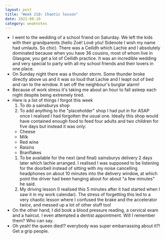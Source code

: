 ```yaml
---
layout: post
title: "Week 210: Chaotic lesson"
date: 2022-09-10
category: weaknotes
---
```

* I went to the wedding of a school friend on Saturday. We left the kids with their grandparents (hello Zoë! Lovë yöu! Sidenote I wish my name had umlauts. So chic). There was a Ceilidh which Lachie and I absolutely dominated because when you have 36 cousins, most of whom live in Glasgow, you get a lot of Ceilidh practice. It was an incredible wedding and very special to party with all my school friends and their lovers in one place.
* On Sunday night there was a thunder storm. Some thunder broke directly above us and it was so loud that Lachie and I leapt out of bed and ran to the window. It set off the neighbour's burglar alarm!
* Because of work stress it's taking me about an hour to fall asleep each night despite being extremely tired.
* Here is a list of things I forgot this week
  1. To do a sainsburys shop
  1. To add anything to the "placeholder" shop I had put in for ASAP once I realised I had forgotten the usual one. Ideally this shop would have contained enough food to feed four adults and two children for five days but instead it was only:
    * Cheese
    * Milk
    * Red wine
    * Raisins
    * Branflakes
  1. To be available for the next (and final) sainsburys delivery 2 days later which lachie arranged. I realised I was supposed to be listening for the doorbell instead of sitting with my noise cancelling headphones on about 10 minutes into the delivery window, at which point the driver had been hanging about for about "a few minutes" he said.
  1. My driving lesson (I realised this 5 minutes after it had started when I saw it in my work calendar). The stress of forgetting this led to a very chaotic lesson where I confused the brake and the accelerator _twice_, and messed up a lot of other stuff too!
* On the other hand, I did book a blood pressure reading, a cervical exam and a haircut. I even attempted a dentist appointment. Will I remember them? Who can say.
* Oh yeah! the queen died!? everybody was super embarrassing about it?! Get a grip people.
